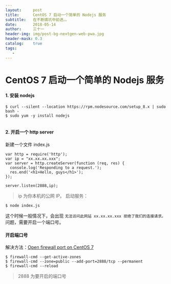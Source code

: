 ```yaml
---
layout:     post
title:      CentOS 7 启动一个简单的 Nodejs 服务
subtitle:   在不断填坑中前进。。
date:       2018-05-14
author:     三十一
header-img: img/post-bg-nextgen-web-pwa.jpg
header-mask: 0.3
catalog:    true
tags:
   - 
---
```


# CentOS 7 启动一个简单的 Nodejs 服务
#### 1. 安装 nodejs

```
$ curl --silent --location https://rpm.nodesource.com/setup_8.x | sudo bash -
$ sudo yum -y install nodejs


```
#### 2. 开启一个 http server

新建一个文件 index.js


```
var http = require('http');
var ip = "xx.xx.xx.xxx";
var server = http.createServer(function (req, res) {
  console.log('Responding to a request.');
  res.end('<h1>Hello, guys</h1>');
});

server.listen(2888,ip);
```
> ip 为你本机的公网 IP。
启动服务：

```
$ node index.js

```

这个时候一般情况下，会出现 `无法访问此网站 xx.xx.xx.xxx 拒绝了我们的连接请求。`问题，需要开启一个端口号。

#### 开启端口号

解决方法：[Open firewall port on CentOS 7](https://stackoverflow.com/a/24729895/7771598)



```
$ firewall-cmd --get-active-zones
$ firewall-cmd --zone=public --add-port=2888/tcp --permanent
$ firewall-cmd --reload
```

> 2888 为要开启的端口号



